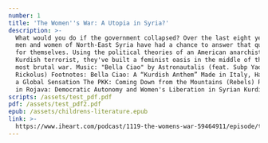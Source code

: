 ```yaml
---
number: 1
title: 'The Women''s War: A Utopia in Syria?'
description: >-
  What would you do if the government collapsed? Over the last eight years, the
  men and women of North-East Syria have had a chance to answer that question
  for themselves. Using the political theories of an American anarchist and a
  Kurdish terrorist, they've built a feminist oasis in the middle of the world's
  most brutal war. Music: "Bella Ciao" by Astronautalis (feat. Subp Yao &
  Rickolus) Footnotes: Bella Ciao: A “Kurdish Anthem” Made in Italy, Has Become
  a Global Sensation The PKK: Coming Down from the Mountains (Rebels) Revolution
  in Rojava: Democratic Autonomy and Women's Liberation in Syrian Kurdistan
scripts: /assets/test_pdf.pdf
pdf: /assets/test_pdf2.pdf
epub: /assets/childrens-literature.epub
link: >-
  https://www.iheart.com/podcast/1119-the-womens-war-59464911/episode/the-womens-war-a-utopia-in-59913116/
---
```

